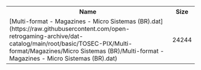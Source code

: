 <table>
<tr><th>Name</th><th>Size</th></tr>
<tr><td>[Multi-format - Magazines - Micro Sistemas (BR).dat](https://raw.githubusercontent.com/open-retrogaming-archive/dat-catalog/main/root/basic/TOSEC-PIX/Multi-format/Magazines/Micro Sistemas (BR)/Multi-format - Magazines - Micro Sistemas (BR).dat)</td><td>24244</td></tr>
</table>
